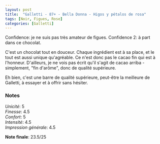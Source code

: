 ```yaml
---
layout: post
title:  "Galletti - 87+ - Bella Donna - Higos y pétalos de rosa"
tags: [Noir, Figues, Rose] 
categories: [Galletti]
---
```


Confidence: je ne suis pas très amateur de figues.
Confidence 2: à part dans ce chocolat.

C'est un chocolat tout en douceur. Chaque ingrédient est à sa place, et le tout est aussi unique qu'agréable. 
Ce n'est donc pas le cacao fin qui est à l'honneur. D'ailleurs, je ne vois pas écrit qu'il s'agit de cacao arriba - simplement, "fin d'arôme", donc de qualité supérieure. 

Eh bien, c'est une barre de qualité supérieure, peut-être la meilleure de Galletti, à essayer et à offrir sans hésiter. 


### Notes

_Unicité_: 5  
_Finesse_: 4.5  
_Confort_: 5  
_Intensité_: 4.5  
_Impression générale_: 4.5

**Note finale**: 23.5/25